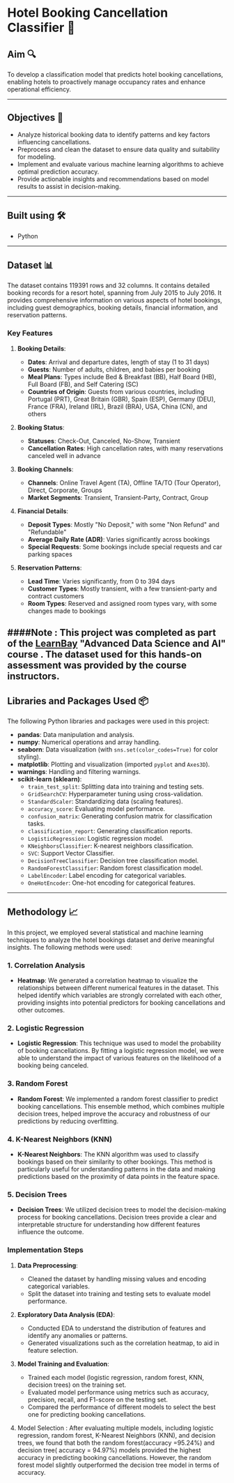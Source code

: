 # Hotel Booking Cancellation Classifier :hotel:

## Aim :mag:
To develop a classification model that predicts hotel booking cancellations, enabling hotels to proactively manage occupancy rates and enhance operational efficiency.

---

## Objectives :dart:
* Analyze historical booking data to identify patterns and key factors influencing cancellations.
* Preprocess and clean the dataset to ensure data quality and suitability for modeling.
* Implement and evaluate various machine learning algorithms to achieve optimal prediction accuracy.
* Provide actionable insights and recommendations based on model results to assist in decision-making.

---

## Built using 🛠️
* Python

---

## Dataset :bar_chart:
The dataset contains 119391 rows and 32 columns. It contains detailed booking records for a resort hotel, spanning from July 2015 to July 2016. It provides comprehensive information on various aspects of hotel bookings, including guest demographics, booking details, financial information, and reservation patterns.


### Key Features

1. **Booking Details**:
   - **Dates**: Arrival and departure dates, length of stay (1 to 31 days)
   - **Guests**: Number of adults, children, and babies per booking
   - **Meal Plans**: Types include Bed & Breakfast (BB), Half Board (HB), Full Board (FB), and Self Catering (SC)
   - **Countries of Origin**: Guests from various countries, including Portugal (PRT), Great Britain (GBR), Spain (ESP), Germany (DEU), France (FRA), Ireland (IRL), Brazil (BRA), USA, China (CN), and others

2. **Booking Status**:
   - **Statuses**: Check-Out, Canceled, No-Show, Transient
   - **Cancellation Rates**: High cancellation rates, with many reservations canceled well in advance

3. **Booking Channels**:
   - **Channels**: Online Travel Agent (TA), Offline TA/TO (Tour Operator), Direct, Corporate, Groups
   - **Market Segments**: Transient, Transient-Party, Contract, Group

4. **Financial Details**:
   - **Deposit Types**: Mostly "No Deposit," with some "Non Refund" and "Refundable"
   - **Average Daily Rate (ADR)**: Varies significantly across bookings
   - **Special Requests**: Some bookings include special requests and car parking spaces

5. **Reservation Patterns**:
   - **Lead Time**: Varies significantly, from 0 to 394 days
   - **Customer Types**: Mostly transient, with a few transient-party and contract customers
   - **Room Types**: Reserved and assigned room types vary, with some changes made to bookings

####Note : This project was completed as part of the [LearnBay](https://www.learnbay.co/) "Advanced Data Science and AI" course . The dataset used for this hands-on assessment was provided by the course instructors.
---


## Libraries and Packages Used 📦

The following Python libraries and packages were used in this project:

- **pandas**: Data manipulation and analysis.
- **numpy**: Numerical operations and array handling.
- **seaborn**: Data visualization (with `sns.set(color_codes=True)` for color styling).
- **matplotlib**: Plotting and visualization (imported `pyplot` and `Axes3D`).
- **warnings**: Handling and filtering warnings.
- **scikit-learn (sklearn)**:
  - `train_test_split`: Splitting data into training and testing sets.
  - `GridSearchCV`: Hyperparameter tuning using cross-validation.
  - `StandardScaler`: Standardizing data (scaling features).
  - `accuracy_score`: Evaluating model performance.
  - `confusion_matrix`: Generating confusion matrix for classification tasks.
  - `classification_report`: Generating classification reports.
  - `LogisticRegression`: Logistic regression model.
  - `KNeighborsClassifier`: K-nearest neighbors classification.
  - `SVC`: Support Vector Classifier.
  - `DecisionTreeClassifier`: Decision tree classification model.
  - `RandomForestClassifier`: Random forest classification model.
  - `LabelEncoder`: Label encoding for categorical variables.
  - `OneHotEncoder`: One-hot encoding for categorical features.
 
---

## Methodology 📈

In this project, we employed several statistical and machine learning techniques to analyze the hotel bookings dataset and derive meaningful insights. The following methods were used:

### 1. Correlation Analysis
- **Heatmap**: We generated a correlation heatmap to visualize the relationships between different numerical features in the dataset. This helped identify which variables are strongly correlated with each other, providing insights into potential predictors for booking cancellations and other outcomes.

### 2. Logistic Regression
- **Logistic Regression**: This technique was used to model the probability of booking cancellations. By fitting a logistic regression model, we were able to understand the impact of various features on the likelihood of a booking being canceled.

### 3. Random Forest
- **Random Forest**: We implemented a random forest classifier to predict booking cancellations. This ensemble method, which combines multiple decision trees, helped improve the accuracy and robustness of our predictions by reducing overfitting.

### 4. K-Nearest Neighbors (KNN)
- **K-Nearest Neighbors**: The KNN algorithm was used to classify bookings based on their similarity to other bookings. This method is particularly useful for understanding patterns in the data and making predictions based on the proximity of data points in the feature space.

### 5. Decision Trees
- **Decision Trees**: We utilized decision trees to model the decision-making process for booking cancellations. Decision trees provide a clear and interpretable structure for understanding how different features influence the outcome.

### Implementation Steps
1. **Data Preprocessing**: 
   - Cleaned the dataset by handling missing values and encoding categorical variables.
   - Split the dataset into training and testing sets to evaluate model performance.

2. **Exploratory Data Analysis (EDA)**:
   - Conducted EDA to understand the distribution of features and identify any anomalies or patterns.
   - Generated visualizations such as  the correlation heatmap, to aid in feature selection.

3. **Model Training and Evaluation**:
   - Trained each model (logistic regression, random forest, KNN, decision trees) on the training set.
   - Evaluated model performance using metrics such as accuracy, precision, recall, and F1-score on the testing set.
   - Compared the performance of different models to select the best one for predicting booking cancellations.

4. Model Selection :
  After evaluating multiple models, including logistic regression, random forest, K-Nearest Neighbors (KNN), and decision trees, we found that both the random forest(accuracy =95.24%)  and decision tree( accuracy = 94.97%) models provided the highest accuracy in predicting booking cancellations. However, the random forest model slightly outperformed the decision tree model in terms of accuracy. 





